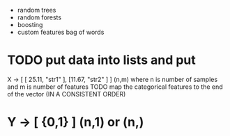 * random trees
* random forests
* boosting
* custom features
    bag of words


# TODO put data into lists and put
 X ->  [
           [ 25.11, "str1" ],  [11.67, "str2" ] 
                    ]
 (n,m) where n is number of samples and m is number of features
 TODO map the categorical features to the end of the vector (IN A CONSISTENT
 ORDER)

# Y -> [ {0,1} ] (n,1) or (n,)
